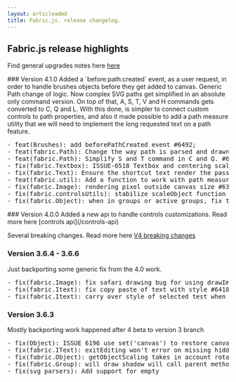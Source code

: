 ```yaml
---
layout: articleadmd
title: Fabric.js. release changelog.
---
```

<style>
  #changelog {
    top: 50px;
  }
  #changelog:hover {
    top: 45px;
  }
</style>

## Fabric.js release highlights
  <p>Find general upgrades notes here <a href="/upgrade-guide">here</a></p>
### Version 4.1.0
Added a `before:path:created` event, as a user request, in order to handle brushes objects before they get added to canvas.
Generic Path change of logic. Now complex SVG paths get simplified in an absolute only command version. On top of that, A, S, T, V and H commands gets converted to C, Q and L. With this done, is simpler to connect custom controls to path properties, and also it made possible to add a path measure utility that we will need to implement the long requested text on a path feature.
<pre>
- feat(Brushes): add beforePathCreated event #6492;
- feat(fabric.Path): Change the way path is parsed and drawn. simplify path at parsing time #6504;
- feat(fabric.Path): Simplify S and T command in C and Q. #6507;
- fix(fabric.Textbox): ISSUE-6518 Textbox and centering scaling #6524;
- fix(fabric.Text): Ensure the shortcut text render the passed argument and not the entire line #6526;
- feat(fabric.util): Add a function to work with path measurements #6525;
- fix(fabric.Image): rendering pixel outside canvas size #6326;
- fix(fabric.controlsUtils): stabilize scaleObject function #6540;
- fix(fabric.Object): when in groups or active groups, fix the ability to shift deselect #6541;
</pre>
### Version 4.0.0</h3>
Added a new api to handle controls customizations. Read more here [controls api](/controls-api)

Several breaking changes. Read more here [V4 breaking changes](/v4-breaking-changes">)
### Version 3.6.4 - 3.6.6
Just backporting some generic fix from the 4.0 work.
<pre>
- fix(fabric.Image): fix safari drawing bug for using drawImage outside element boundaries #6326
- fix(fabric.Itext): fix copy paste of text with style #6418
- fix(fabric.Itext): carry over style of selected test when replacing by typing (cherry-pick) #6172
</pre>
### Version 3.6.3
Mostly backporting work happened after 4 beta to version 3 branch
<pre>
- fix(Object): ISSUE 6196 use set('canvas') to restore canvas #6216
- fix(fabric.IText): exitEditing won't error on missing hiddenTextarea. #6138
- fix(fabric.Object): getObjectScaling takes in account rotation of objects inside groups. #6118
- fix(fabric.Group): will draw shadow will call parent method. #6116
- fix(svg_parsers): Add support for empty <style/> tags (#6169)
- fix(SVG_export, text): Check font faces markup for objects within groups (#6195)
- fix(svg_export): remove extra space from svg export (#6209)
- fix(svg_import): ISSUE-6170 do not try to create missing clippath (#6210)
- fix(fabric.Object) Adding existence check for this.canvas on object stacking mixins (#6207)
</pre>
  <h3>Version 3.6.2</h3>
<pre>
- fix fabric.Object.toDataURL blurriness on images with odd pixel number [#6131](https://github.com/fabricjs/fabric.js/pull/6131)
</pre>
  <h3>Version 3.6.1</h3>
<pre>
- fix(gradient, text): ISSUE-6014 ISSUE-6077 support percentage gradient in text [#6090](https://github.com/fabricjs/fabric.js/pull/6090)
- fix(filters): ISSUE-6072 convolution filter is off by one [#6088](https://github.com/fabricjs/fabric.js/pull/6088)
- fix(transform): Fix a bug in the skewing logic [#6082](https://github.com/fabricjs/fabric.js/pull/6088)
</pre>
  <h3>Version 3.6.0</h3>
<pre>
- fix: ISSUE-5512 better Clippath transform parsing in SVG [#5983](https://github.com/fabricjs/fabric.js/pull/5983)
- fix: ISSUE-5984 Avoid enter editing in non selectable object [#5989](https://github.com/fabricjs/fabric.js/pull/5989)
- Tweak to object._setLineDash to avoid cycles when nothing in array [#6000](https://github.com/fabricjs/fabric.js/pull/6000)
- fix: ISSUE-5867 Fix the extra new line selection with empty line [#6011](https://github.com/fabricjs/fabric.js/pull/6011)
- Improvement: Use SVG Namespace for SVG Elements [#5957](https://github.com/fabricjs/fabric.js/pull/5957)
- Improvement: ISSUE-4115 - triggers in/out events for sub targets [#6013](https://github.com/fabricjs/fabric.js/pull/6013)
- Improvement: Upper canvas retina scaling [#5938](https://github.com/fabricjs/fabric.js/pull/5938)
</pre>
  <h3>Version 3.5.1</h3>
<pre>
- Fix for textbox non defined in scaleObject [#5896](https://github.com/fabricjs/fabric.js/pull/5896)
- Fix canvas pattern as background and exports [#5973](https://github.com/fabricjs/fabric.js/pull/5973)
- Fix for type error if style is null when checking if is empty [#5971](https://github.com/fabricjs/fabric.js/pull/5971)
- Fix for load from datalessJSON for svg groups with sourcePath [#5970](https://github.com/fabricjs/fabric.js/pull/5970)
</pre>
  <h3>Version 3.5.0</h3>
<pre>
- Deprecation: deprecated 3 method of the api that will disappear in fabric 4: setPatternFill, setColor, setShadow.
- Fix: remove line dash modification for strokeUniform [#5953](https://github.com/fabricjs/fabric.js/pull/5953)
- Improvement: ISSUE-5955 parse svg clip-path recursively [#5960](https://github.com/fabricjs/fabric.js/pull/5960)
- Fix: object.toCanvasElement of objects in groups [#5962](https://github.com/fabricjs/fabric.js/pull/5962)
- change pencil brush finalize to be in line with other brushes [#5866](https://github.com/fabricjs/fabric.js/pull/5866)
</pre>
  <h3>Version 3.4.0</h3>
  <p>Huge rewrite of gradient parsing! Now gradients have a property more called `gradientUnits` and allow to specify gradients with percetages.<br />
  A couple of deprecation for <code>Object.setGradient</code>. A new doc page explaining gradients from top to bottom coming soon.</p>
<pre>
- SVG import: Implement fill-opacity in on Path objects with gradients. #5812
- Animation: Trigger onChange and onComplete with the right values. #5813
- SVG import: Fix gradient parsing. #5836
</pre>
  <h3>Version 3.3.0</h3>
  <p>
Rewrite pointer/touch events! It seems now that pointer events and touch events can work correctly with multi fingers.
Attention has been made in freedrawing with accidental multi touch usage and ability to work with pencils.
Also a small fix for the words boundaries in text.
Some deprecation on old event properties required another minor version bump.
  </p>
<pre>
 - Differently support multi mouse events. #5785
 - Word boundary search update. #5788
</pre>
  <h3>Version 3.2.0</h3>
  <p>
    This version is mainly a bug fix release for the new feature. It gets a minor bump because of official deprecation of Object.transformatrix.
  </p>
<pre>
 - Fix Group.toSVG export missing opacity and visibility. #5755
 - Pass raw event information to brushes. #5687
 - Added deprecation warning for Object.transformMatrix. #5747
 - Fix decimante points breaking point drawing in freedrawing. #5771
</pre>
  <h3>Version 3.1.0</h3>
  <p>
    A new property to the pencil brush has been added. The `decimate` will allow you to remove extra points to the brush and simplify the outcoming path.
    also when parsing floats from SVG, now scientific notation with uppercase E is supported.
  </p>
<pre>
 - Fix free draw positioning. #5718
 - Improvement: Support scientific notation with uppercase E. #5731
 - Add: PencilBrush brush now support decimate property to remove dots that are too near to each other. #5718
</pre>
  <h3>Version 3.0.0</h3>
  <p>
Support for Node 4 and 6 is removed, now fabricJS uses JSDOM 15.1 also as SVG parser under node, and uses node-canvas 2.5+.
This brings improved support under node, including better text support.<br />
splitByGrapheme and strokeUniform have been properly fixed.<br />
Some new properties: <code>fabric.Shadow</code> gets nonScaling that makes the shadow fixed during scaling operations, <code>fabric.disableStyleCopyPaste</code>
will control style copy/pasting during copy operations between IText and Textbox objects. Finally <code>Canvas.enablePointerEvents</code> will let you use
pointer events instead of mouse events.
For image filtering <code>fabric.forceGLPutImageData</code> will let you set a slower but more compatible webgl texture copy. This helps on computer running on old intel hardware.
Detecting the presence of the hardware is developer duty.<br />
Finally <code>fabric.Object.objectCaching</code> set to false will disable objectCaching only if current setup does not require it. Is not more a preference than a mandatory setting.
If an object has a clipPath, objectCaching will be automatically activated.
  </p>
  <pre>
- Breaking: removed support for node 4 and 6. #5356
- Breaking: changed objectCaching meaning to disable caching only if possible. #5566
- Breaking: private method _setLineStyle can set only empty object now #5588
- Breaking: private method _getLineStyle can only return boolean now #5588
- Fix: splitByGrapheme can now handle cursor properly #5588
- Add: Added hasStroke and hasFill, helper methods for decisions on caching and for devs, change image shouldCache method #5567
- Fix: Canvas toObject won't throw error now if there is a clipPath #5556
- Add: added nonScaling property to shadow class #5558
- Fix: fixed import of Rect from SVG when has 0 dimensions. #5582
- Fix: Shadow offset in dataurl export with retina #5593
- Fix: Text can be used as clipPath in SVG export (output is not correct yet) #5591
- Add: Fabric.disableStyleCopyPaste to disable style transfers on copy-paste of itext #5590
- Fix: avoid adding quotes to fontFamily containing a coma #5624
- Fix: strokeUniform and cache dimensions #5626
- Fix: Do not call onSelect on objects that won't be part of the selection #5632
- Fix: fixed handling of empty lines in splitByGrapheme #5645
- Fix: Textbox selectable property not restored after exitEditing #5655
- Fix: 'before:selection:cleared' event gets target in the option passed #5658
- Added: enablePointerEvents options to Canvas activates pointer events #5589
- Fix: Polygon/Polyline/Path respect points position when initializing #5668
- Fix: Do not load undefine objects in group/canvas array when restoring from JSON or SVG. #5684
- Improvement: support for canvas background or overlay as gradient #5684
- Fix: properly restore clipPath when restoring from JSON #5641
- Fix: respect chainable attribute in observable mixin #5606
- Added: fabric.forceGLPutImageData #5672</pre>
  <h3>Version 2.7.0</h3>
  <p>Added <code>strokeUniform</code> property, that lets you scale objects without deforming the stroke (only outside groups)</p>
  <pre>
- Add: strokeUniform property, avoid stroke scaling with paths #5473
- Fix: fix bug in image setSrc #5502
- Add: strokeUniform import/export svg #5527
- Fix: GraphemeSplit and toSvg for circle #5544
- Improvement: support running in a XML document #5530</pre>
  <h3>Version 2.6.0</h3>
  <p>Mostly svg fixes for this release, on input and output</p>
  <pre>
- Fix: Shift click and onSelect function #5348
- Fix: Load from Json from images with filters and resize filters #5346</pre>
  <h3>Version 2.5.0</h3>
  <p>Mostly svg fixes for this release, on input and output</p>
  <pre>
- Fix: Shift click and onSelect function #5348
- Fix: Load from Json from images with filters and resize filters #5346</pre>
  <h3>Version 2.4.6</h3>
  <p>Mostly svg fixes for this release, on input and output</p>
  <pre>
- Fix: Shift click and onSelect function #5348
- Fix: Load from Json from images with filters and resize filters #5346</pre>
  <h3>Version 2.4.5</h3>
  <p>Mostly svg fixes for this release, on input and output</p>
  <pre>
- Fix: Shift click and onSelect function #5348
- Fix: Load from Json from images with filters and resize filters #5346</pre>
  <h3>Version 2.4.4</h3>
  <pre>
- Fix: add clipPath to stateful cache check. #5384
- Fix: restore draggability of small objects #5379
- Improvement: Added strokeDashOffset to objects and from SVG import. #5398
- Fix: do not mark objects as invisible if strokeWidth is > 0 #5382
- Improvement: Better gradients parsing with xlink:href #5357</pre>
  <h3>Version 2.4.3</h3>
  <p>An handfull of fixes for group and clipPaths, Image serializations and filters, click interactions</p>
  <pre>
- Fix: Shift click and onSelect function #5348
- Fix: Load from Json from images with filters and resize filters #5346
- Fix: Remove special case of 1x1 rect #5345
- Fix: Group with clipPath restore #5344
- Fix: Fix shift + click interaction with unselectable objects #5324</pre>
  <h3>Version 2.4.2</h3>
  <p>Clippath to SVG fixed, a couple of nice bugfix for targeting in nested groups and svg loading on ie11</p>
  <pre>
- Fix: Better toSVG support to enable clipPath #5284
- Fix: Per pixel target find and groups and sub targets #5287
- Fix: Object clone as Image and shadow clipping #5308
- Fix: IE11 loading SVG #5307</pre>
  <h3>Version 2.4.1</h3>
  <p>First round of feedback for clipPath bugs, plus other bugfixes that piledup while working on clipPaths</p>
  <pre>
- Fix: Avoid enterEditing if another object is the activeObject #5261
- Fix: clipPath enliving for Image fromObject #5279
- Fix: toDataURL and canvas clipPath #5278
- Fix: early return if no xml is available #5263
- Fix: clipPath svg parsing in nodejs #5262
- Fix: Avoid running selection logic on mouse up #5259
- Fix: fix font size parsing on SVG #5258
- Fix: Avoid extra renders on mouseUp/Down #5256</pre>
  <h3>Version 2.4.0</h3>
  <p>Launched clipPath support, check tutorial for more info <a href="/clippath-part1" >ClipPath tutorials</a>
  <h3>Version 2.3.6</h3>
  <p>
    Fixed a regression in spray brush created by the 2.3.5 group fix.
    Make the image class aware of natural dimensions of the image element if available and restored two fingers events that were broken since we improved the normal events.<br />
    The issue of iText interaction fixed in 2.3.5 has been reopened with a less common interaction problem. We are working on automated interaction tests before fixing it.
  </p>
  <pre>
- Fix: Make image.class aware of naturalWidth and naturalHeight. #5178
- Fix: Make 2 finger events works again #5177
- Fix: Make Groups respect origin and correct position ( fix spray/circle brushes ) #5176
  </pre>
  <h3>Version 2.3.5</h3>
  <p>
    2 notable changes! from now canvas.getObjects() will return a copy of the array of objects. The documentation was never clear about what was given back.
    Not returning a copy was creating subtle strange bugs that often took hours to debug. Also resize filters and color filters should interact properly with
    each other now. On top of this minor improvements in svg import export.
  </p>
  <pre>
- Change: make canvas.getObjects() always return a shallow copy of the array #5162
- Fix: Improve fabric.Pattern.toSVG to look correct on offsets and no-repeat #5164
- Fix: Do not enter edit in Itext if the mouseUp is relative to a group selector #5153
- Improvement: Do not require xlink namespace in front of href attribut for svgs ( is a SVG2 new spec, unsupported ) #5156
- Fix: fix resizeFilter having the wrong cached texture, also improved interaction between filters #5165
  </pre>
  <h3>Version 2.3.4</h3>
  <p>
    Lot of bug fixes and improvement by contributors. A big news: we have an automated visual tests suite that works across browser, node and travis.<br />Notable changes:
  </p>
  <pre>
- Fix: ToSVG was ignoring excludeFromExport for backgroundImage and OverlayImage. #5075
- Fix: ToSVG for circle with start and end angles. #5085
- Fix: Added callback for setPatternFill. #5101
- Fix: Resize filter taking in account multiple scale sources. #5117
- Fix: Blend image filter clean after refilter. #5121
- Fix: Object.toDataURL should not be influenced by zoom. #5139
- Improvement: requestRenderAllBound add to Canvas instance. #5138
- Improvement: Make path bounding cache optional and also reacheable/cleanable #5140
- Improvement: Make the logic of isNeutralState filters work before filtering start. #5129
- Improvement: Added some code to clean up some memory when canvas is disposed in nodejs. #5142
- Fix: Make numeric origins work with group creation. #5143
  </pre>
  <h3>Version 2.3.3</h3>
  <p>
    Some well reported bug got easily fixed. Generic fonts like serif, sans-serif, monospace works again.<br />
    We were quoting the font name for all fonts in order to avoid problem with fonts starting with numbers or with spaces in the family name, but it looks like
    that you cannot do that for serif, sans-serif, fantasy, monospace and cursive. Those are sort of reserved name and must be used without quotes.<br />
    Fabric was leaving trails of text selection if a fast zoom would happen when an itext had selected text or blinking cursor. While this is an edge case created
    by developers, the fix was fairly easy and so we fixed it.<br />
    Also zero width characters were correctly measured but then wrongly retrieved from measuring cache. That whould mean that text would break and also that there was
    a performance hit ( very small ) since a 0 width joiner, spacer, non joiner was always measured and never returned from cache.
    All the fix have been handled in a single PR that you can check here: <br /> <a href="https://github.com/fabricjs/fabric.js/pull/5048" >#5048</a>
  </p>
  <h3>Version 2.3.2</h3>
  <p>Lot of small IText fixes and a group caching bug removed.</p>
  <pre>
 - Fix: justify + charspacing + textDecoration Add and improve more events for transformations and mouse interaction. #5007 #5009
 - Fix: Enter edit on object selected programmatically. #5010
 - Fix: Canvas.dispose was not removing all events properly. #5020
 - Fix: Make rgba and hsla regex work case insensitive. #5017
 - Fix: Make group transitioning from not cached to cached work. #5021</pre>
  <h3>Version 2.3.0</h3>
  <p>Added new events and a performance improvement for pixel transparency on cached object.<br />
    Cached objects gets now sampled directly on their cached to check for transparency without a repaint.
    <br />Check the new events <a href="/new-events">here</a></p>
  <pre>
- Add and improve more events for transformations and mouse interaction #4979
- Improvement: whenever possible use cache for target transparency sampling #4955</pre>
  <h3>Version 2.2.4</h3>
  <p>Just fixes to brushes, filters and events mostly coming from contributors.<br />
    A new method is added isPartiallyOnscreen for objects, helps you identify when the object is crossing your viewport boundaries and an important bug in statefull processing is fixed that was causing type errors when comparing an array with null or an object with null or a string</p>
  <pre>
- Fix getPointer on touch devices #4866
- Fix issues with selectionDashArray bleeding into free drawing #4894
- Fix blur filter for nodejs #4905
- Fix Register mousemove as non passive to help touch devices #4933
- Fix modified shadow tosvg for safari compatibility #4934
- Fix shader to avoid premultiplied alpha pixel getting dirty in blend filter #4936
- Add isPartiallyOnScreen method #4856
- Fix isEqual failing on array/null or objects/null/string compare #4949
- Fix pencilBrush with alpha and with rerendering canvas #4938
  </pre>
  <h3>Version 2.2.3</h3>
  <p>There are mixed changes. Most of them are about toSVG and fromSVG without new big features.<br />
  There 2 changes that may interests you and change how your code behaves:<br />
  When rotating an object by mouse, the origins are no more forced to be centered, that means that top and left of the rotating object
  will not change to centerPoint without you asking for that. Top and Left will change accordingly to what you see on screen, like it happens
  for scale, skew and translate. Is a good change, but it may be considered a behaviour change. I did not feel like leave it like this nor to issue
  a major version for it. <br />
  Another change is that setSrc on image is also going to reset width and heigth to the one of the element. Since width and height now crop an image
  or just render it with white space around if dimensions do not match, changing width and heigth back to default is something that i consider a bugfix.
  If you built a feature between 2.0 and 2.2.2 that rely on swapping image sources and not changing widht and height, this may gonna break.
</p>
<pre>
-  improvement: Allow to parse quoted url string. url('#myid') #4881
-  improvement: text fromSVG import char-spacing attribute #3718
-  fix: text toSVG export with multiple spaces in safari #4880
-  fix: setSrc reset width and height on images #4877
-  improvements: Removed forced origin swap when rotating #4878
-  fix: Make the background of canvas cover all SVG in toSVG export #4852
-  fix: Added startAngle to cacheProperties for fabric.Circle #4875
-  fix: Rerender all the content of upperCanvas if canvas gets resized #4850
-  fix: Remove references to context when disposing #4846
-  improvements: Added single quoting to font names in toSVG #4840
-  improvements: Added reserved space to wrapLine functionality #4841
</pre>
<h3>Version 2.2.2</h3>
<pre>
-  Fixed: Applying filters to an image will invalidate its cache #4828
-  Fixed: Attempt at fix font families that requires quoting #4831
-  Improvement: check upperCanvas client size for textarea position #4827
-  Fixed: Attempt to fix multiple touchends #4804
-  Fixed: Wrapping of textbox with charspacing #4803
-  Fixed: bad calculation of empty line in text (regression from 2.2.0) #4802
</pre>
  <h3>Version 2.2.0</h3>
  <p>New feature: superscript and subscript! check the demo to see how to activate it, along with the docs.<br />
  Fixes to text kerning with fonts that have a positive kerning on couples</p>
  <pre>
-  Fixed: super/sub script svg export #4780
-  Added: Text superScript and subScript support #4765
-  Fixed: negative kerning support (Pacifico font) #4772
-  Fixed: removing text on mousedown should be safe now #4774
-  Improved: pass to inner functions the parameter calculate coords in isOnscreen #4763
  </pre>
  <h3>Version 2.1.0</h3>
  <p>
    New events! now objects and canvas can fire <code>drop</code>, <code>dragover</code>, <code>dragleave</code> and <code>dragenter</code><br />
    Refer to our events demo for an introduction, specific demo coming soon: <a href="/events" >Events demo</a>.<br />
    Also an important fix for styled textboxes, and more to come, since some methods are marked as broken in the current JSDOC sources.<br />
    Since it has been requested, the amd footer has been inserted in the standard fabricjs build, removing the need to have 2 files built every time.
  </p>
  <pre>
-  Added: Drag and drop event binding #4421
-  Fixed: isEmptyStyle implementation for TextBox #4762
  </pre>
  <h3>Version 2.0.3</h3>
  <p>
    This time is contributors time!
    <a href="https://github.com/boomyao">@boomayao</a> noticed that the pencilBrush was doing too much work and wrote a function to draw just the new segment, <a href="https://github.com/stefanhayden">@stefanhayden</a> fixed
    the clanStyle function for text styles, <a href="https://github.com/scriptspry">@scriptspry</a> fixed a weird interaction between onBeforeScaleRotate and canvasZoom, <a href="https://github.com/blucobalto">@blucobalto</a>
    repoted the exact line and problem of a group subclass problem.
  </p>
  <pre>
-  Fix: now sub target check can work with subclasses of fabric.Group #4753
-  Improvement: PencilBrush is now compexity 1 instead of complexity N during draw #4743
-  Fix the cleanStyle was not checking for the right property to exist #4751
-  Fix onBeforeScaleRotate with canvas zoom #4734
  </pre>
  <h3>Version 2.0.2</h3>
  <p>
    Fix image toSVG export for images with cropping. Improved math around coordinates to avoid long decimals
  </p>
  <h3>Version 2.0.1</h3>
  <p>
    Fix a bad mutation problem for filters in Image restore from JSON, also the interaction between retina and dataURL. Both bugfixes coming from contributors.
  </p>
  <pre>
- fixed filter for blend image in WEBGL
- fixed interactions between canvas toDataURL and multiplier + retina
- fixed bug with originX and originY not invalidating the transform
- fixed unwanted mutation on object enliving in fabric.Image</pre>

<div id="changelog">
  <a href="/fabric-changelog-old"><b>Changelog on 1.X branch</b></a>
</div>
